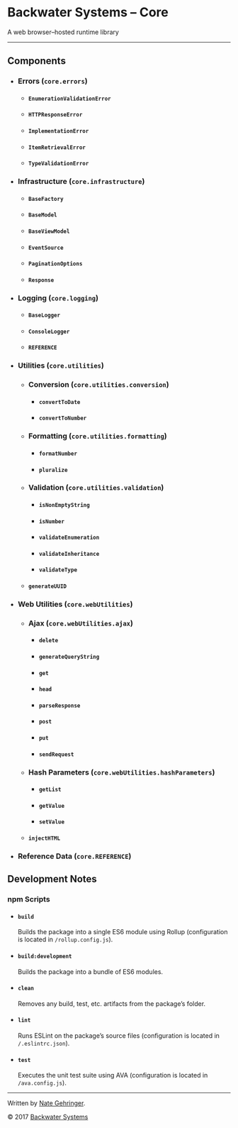 # Backwater Systems – Core

A web browser–hosted runtime library

---

## Components

- ### Errors (`core.errors`)

    - #### `EnumerationValidationError`
    - #### `HTTPResponseError`
    - #### `ImplementationError`
    - #### `ItemRetrievalError`
    - #### `TypeValidationError`

- ### Infrastructure (`core.infrastructure`)

    - #### `BaseFactory`
    - #### `BaseModel`
    - #### `BaseViewModel`
    - #### `EventSource`
    - #### `PaginationOptions`
    - #### `Response`

- ### Logging (`core.logging`)

    - #### `BaseLogger`
    - #### `ConsoleLogger`
    - #### `REFERENCE`

- ### Utilities (`core.utilities`)

    - ### Conversion (`core.utilities.conversion`)

        - #### `convertToDate`
        - #### `convertToNumber`

    - ### Formatting (`core.utilities.formatting`)

        - #### `formatNumber`
        - #### `pluralize`

    - ### Validation (`core.utilities.validation`)

        - #### `isNonEmptyString`
        - #### `isNumber`
        - #### `validateEnumeration`
        - #### `validateInheritance`
        - #### `validateType`

    - #### `generateUUID`

- ### Web Utilities (`core.webUtilities`)

    - ### Ajax (`core.webUtilities.ajax`)

        - #### `delete`
        - #### `generateQueryString`
        - #### `get`
        - #### `head`
        - #### `parseResponse`
        - #### `post`
        - #### `put`
        - #### `sendRequest`

    - ### Hash Parameters (`core.webUtilities.hashParameters`)

        - #### `getList`
        - #### `getValue`
        - #### `setValue`

    - #### `injectHTML`

- ### Reference Data (`core.REFERENCE`)

## Development Notes

### npm Scripts

- #### `build`
    Builds the package into a single ES6 module using Rollup (configuration is located in `/rollup.config.js`).
- #### `build:development`
    Builds the package into a bundle of ES6 modules.
- #### `clean`
    Removes any build, test, etc. artifacts from the package’s folder.
- #### `lint`
    Runs ESLint on the package’s source files (configuration is located in `/.eslintrc.json`).
- #### `test`
    Executes the unit test suite using AVA (configuration is located in `/ava.config.js`).

---

Written by [Nate Gehringer](mailto:ngehringer@gmail.com).

© 2017 [Backwater Systems](https://backwater.systems/)